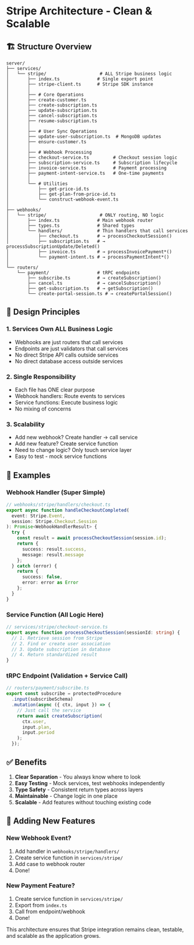 # Stripe Architecture - Clean & Scalable

## 🏗️ Structure Overview

```
server/
├── services/
│   └── stripe/                    # ALL Stripe business logic
│       ├── index.ts              # Single export point
│       ├── stripe-client.ts      # Stripe SDK instance
│       │
│       ├── # Core Operations
│       ├── create-customer.ts
│       ├── create-subscription.ts
│       ├── update-subscription.ts
│       ├── cancel-subscription.ts
│       ├── resume-subscription.ts
│       │
│       ├── # User Sync Operations
│       ├── update-user-subscription.ts  # MongoDB updates
│       ├── ensure-customer.ts
│       │
│       ├── # Webhook Processing
│       ├── checkout-service.ts         # Checkout session logic
│       ├── subscription-service.ts     # Subscription lifecycle
│       ├── invoice-service.ts          # Payment processing
│       ├── payment-intent-service.ts   # One-time payments
│       │
│       └── # Utilities
│           ├── get-price-id.ts
│           ├── get-plan-from-price-id.ts
│           └── construct-webhook-event.ts
│
├── webhooks/
│   └── stripe/                    # ONLY routing, NO logic
│       ├── index.ts              # Main webhook router
│       ├── types.ts              # Shared types
│       └── handlers/             # Thin handlers that call services
│           ├── checkout.ts       # → processCheckoutSession()
│           ├── subscription.ts   # → processSubscriptionUpdate/Deleted()
│           ├── invoice.ts        # → processInvoicePayment*()
│           └── payment-intent.ts # → processPaymentIntent*()
│
└── routers/
    └── payment/                  # tRPC endpoints
        ├── subscribe.ts          # → createSubscription()
        ├── cancel.ts             # → cancelSubscription()
        ├── get-subscription.ts   # → getSubscription()
        └── create-portal-session.ts # → createPortalSession()
```

## 🎯 Design Principles

### 1. **Services Own ALL Business Logic**
- Webhooks are just routers that call services
- Endpoints are just validators that call services
- No direct Stripe API calls outside services
- No direct database access outside services

### 2. **Single Responsibility**
- Each file has ONE clear purpose
- Webhook handlers: Route events to services
- Service functions: Execute business logic
- No mixing of concerns

### 3. **Scalability**
- Add new webhook? Create handler → call service
- Add new feature? Create service function
- Need to change logic? Only touch service layer
- Easy to test - mock service functions

## 📝 Examples

### Webhook Handler (Super Simple)
```typescript
// webhooks/stripe/handlers/checkout.ts
export async function handleCheckoutCompleted(
  event: Stripe.Event,
  session: Stripe.Checkout.Session
): Promise<WebhookHandlerResult> {
  try {
    const result = await processCheckoutSession(session.id);
    return {
      success: result.success,
      message: result.message
    };
  } catch (error) {
    return {
      success: false,
      error: error as Error
    };
  }
}
```

### Service Function (All Logic Here)
```typescript
// services/stripe/checkout-service.ts
export async function processCheckoutSession(sessionId: string) {
  // 1. Retrieve session from Stripe
  // 2. Find or create user association
  // 3. Update subscription in database
  // 4. Return standardized result
}
```

### tRPC Endpoint (Validation + Service Call)
```typescript
// routers/payment/subscribe.ts
export const subscribe = protectedProcedure
  .input(subscribeSchema)
  .mutation(async ({ ctx, input }) => {
    // Just call the service
    return await createSubscription(
      ctx.user,
      input.plan,
      input.period
    );
  });
```

## ✅ Benefits

1. **Clear Separation** - You always know where to look
2. **Easy Testing** - Mock services, test webhooks independently
3. **Type Safety** - Consistent return types across layers
4. **Maintainable** - Change logic in one place
5. **Scalable** - Add features without touching existing code

## 🚀 Adding New Features

### New Webhook Event?
1. Add handler in `webhooks/stripe/handlers/`
2. Create service function in `services/stripe/`
3. Add case to webhook router
4. Done!

### New Payment Feature?
1. Create service function in `services/stripe/`
2. Export from `index.ts`
3. Call from endpoint/webhook
4. Done!

This architecture ensures that Stripe integration remains clean, testable, and scalable as the application grows.